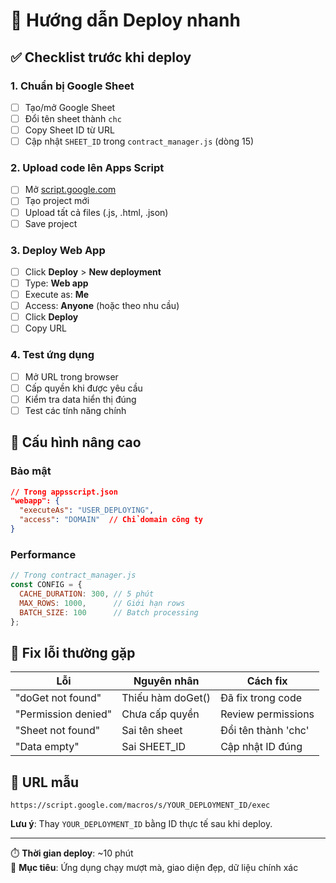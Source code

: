 # 🚀 Hướng dẫn Deploy nhanh

## ✅ Checklist trước khi deploy

### 1. Chuẩn bị Google Sheet
- [ ] Tạo/mở Google Sheet
- [ ] Đổi tên sheet thành `chc`
- [ ] Copy Sheet ID từ URL
- [ ] Cập nhật `SHEET_ID` trong `contract_manager.js` (dòng 15)

### 2. Upload code lên Apps Script
- [ ] Mở [script.google.com](https://script.google.com)
- [ ] Tạo project mới
- [ ] Upload tất cả files (.js, .html, .json)
- [ ] Save project

### 3. Deploy Web App
- [ ] Click **Deploy** > **New deployment**
- [ ] Type: **Web app**
- [ ] Execute as: **Me**
- [ ] Access: **Anyone** (hoặc theo nhu cầu)
- [ ] Click **Deploy**
- [ ] Copy URL

### 4. Test ứng dụng
- [ ] Mở URL trong browser
- [ ] Cấp quyền khi được yêu cầu
- [ ] Kiểm tra data hiển thị đúng
- [ ] Test các tính năng chính

## 🔧 Cấu hình nâng cao

### Bảo mật
```json
// Trong appsscript.json
"webapp": {
  "executeAs": "USER_DEPLOYING",
  "access": "DOMAIN"  // Chỉ domain công ty
}
```

### Performance
```javascript
// Trong contract_manager.js
const CONFIG = {
  CACHE_DURATION: 300, // 5 phút
  MAX_ROWS: 1000,      // Giới hạn rows
  BATCH_SIZE: 100      // Batch processing
};
```

## 🐛 Fix lỗi thường gặp

| Lỗi | Nguyên nhân | Cách fix |
|-----|-------------|----------|
| "doGet not found" | Thiếu hàm doGet() | Đã fix trong code |
| "Permission denied" | Chưa cấp quyền | Review permissions |
| "Sheet not found" | Sai tên sheet | Đổi tên thành 'chc' |
| "Data empty" | Sai SHEET_ID | Cập nhật ID đúng |

## 📱 URL mẫu
```
https://script.google.com/macros/s/YOUR_DEPLOYMENT_ID/exec
```

**Lưu ý**: Thay `YOUR_DEPLOYMENT_ID` bằng ID thực tế sau khi deploy.

---

⏱️ **Thời gian deploy**: ~10 phút  
🎯 **Mục tiêu**: Ứng dụng chạy mượt mà, giao diện đẹp, dữ liệu chính xác